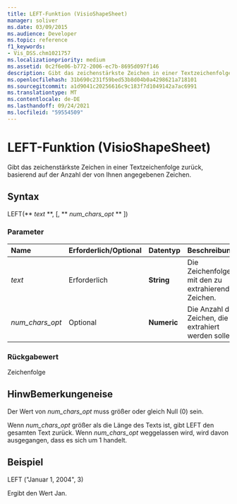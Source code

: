 ```yaml
---
title: LEFT-Funktion (VisioShapeSheet)
manager: soliver
ms.date: 03/09/2015
ms.audience: Developer
ms.topic: reference
f1_keywords:
- Vis_DSS.chm1021757
ms.localizationpriority: medium
ms.assetid: 0c2f6e06-b772-2006-ec7b-8695d097f146
description: Gibt das zeichenstärkste Zeichen in einer Textzeichenfolge zurück, basierend auf der Anzahl der von Ihnen angegebenen Zeichen.
ms.openlocfilehash: 31b690c231f59bed53b8d04b0a4298621a718101
ms.sourcegitcommit: a1d9041c20256616c9c183f7d1049142a7ac6991
ms.translationtype: MT
ms.contentlocale: de-DE
ms.lasthandoff: 09/24/2021
ms.locfileid: "59554509"
---
```

# <a name="left-function-visioshapesheet"></a>LEFT-Funktion (VisioShapeSheet)

Gibt das zeichenstärkste Zeichen in einer Textzeichenfolge zurück, basierend auf der Anzahl der von Ihnen angegebenen Zeichen.
  
## <a name="syntax"></a>Syntax

LEFT(** *text* **, [, ** *num_chars_opt* ** ]) 
  
### <a name="parameters"></a>Parameter

|**Name**|**Erforderlich/Optional**|**Datentyp**|**Beschreibung**|
|:-----|:-----|:-----|:-----|
| _text_ <br/> |Erforderlich  <br/> |**String** <br/> |Die Zeichenfolge mit den zu extrahierenden Zeichen.  <br/> |
| _num_chars_opt_ <br/> |Optional  <br/> |**Numeric** <br/> |Die Anzahl der Zeichen, die extrahiert werden sollen.  <br/> |
   
### <a name="return-value"></a>Rückgabewert

Zeichenfolge
  
## <a name="remarks"></a>HinwBemerkungeneise

Der Wert von  _num_chars_opt_ muss größer oder gleich Null (0) sein. 
  
Wenn  _num_chars_opt_ größer als die Länge des Texts ist, gibt LEFT den gesamten Text zurück. Wenn  _num_chars_opt_ weggelassen wird, wird davon ausgegangen, dass es sich um 1 handelt. 
  
## <a name="example"></a>Beispiel

LEFT ("Januar 1, 2004", 3) 
  
Ergibt den Wert Jan. 
  

